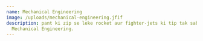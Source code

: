 ```yaml
---
name: Mechanical Engineering
image: /uploads/mechanical-engineering.jfif
description: pant ki zip se leke rocket aur fighter-jets ki tip tak sabkuch
  Mechanical Engineering.
---
```


